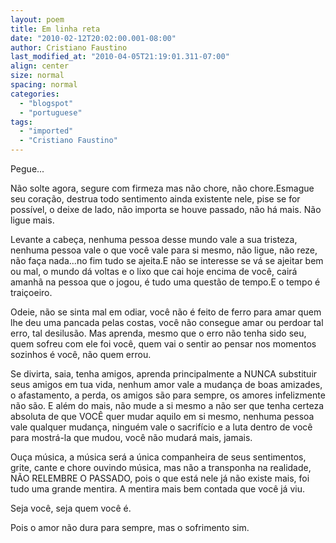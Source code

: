```yaml
---
layout: poem
title: Em linha reta
date: "2010-02-12T20:02:00.001-08:00"
author: Cristiano Faustino
last_modified_at: "2010-04-05T21:19:01.311-07:00"
align: center
size: normal
spacing: normal
categories:
  - "blogspot"
  - "portuguese"
tags:
  - "imported"
  - "Cristiano Faustino"
---
```


Pegue...

Não solte agora, segure com firmeza mas não chore, não chore.Esmague seu coração, destrua todo sentimento ainda existente nele, pise se for possível, o deixe de lado, não importa se houve passado, não há mais. Não ligue mais.

Levante a cabeça, nenhuma pessoa desse mundo vale a sua tristeza, nenhuma pessoa vale o que você vale para si mesmo, não ligue, não reze, não faça nada...no fim tudo se ajeita.E não se interesse se vá se ajeitar bem ou mal, o mundo dá voltas e o lixo que cai hoje encima de você, cairá amanhã na pessoa que o jogou, é tudo uma questão de tempo.E o tempo é traiçoeiro.

Odeie, não se sinta mal em odiar, você não é feito de ferro para amar quem lhe deu uma pancada pelas costas, você não consegue amar ou perdoar tal erro, tal desilusão. Mas aprenda, mesmo que o erro não tenha sido seu, quem sofreu com ele foi você, quem vai o sentir ao pensar nos momentos sozinhos é você, não quem errou.

Se divirta, saia, tenha amigos, aprenda principalmente a NUNCA substituir seus amigos em tua vida, nenhum amor vale a mudança de boas amizades, o afastamento, a perda, os amigos são para sempre, os amores infelizmente não são. E além do mais, não mude a si mesmo a não ser que tenha certeza absoluta de que VOCÊ quer mudar aquilo em si mesmo, nenhuma pessoa vale qualquer mudança, ninguém vale o sacrifício e a luta dentro de você para mostrá-la que mudou, você não mudará mais, jamais.

Ouça música, a música será a única companheira de seus sentimentos, grite, cante e chore ouvindo música, mas não a transponha na realidade, NÃO RELEMBRE O PASSADO, pois o que está nele já não existe mais, foi tudo uma grande mentira. A mentira mais bem contada que você já viu.

Seja você, seja quem você é.

Pois o amor não dura para sempre, mas o sofrimento sim.